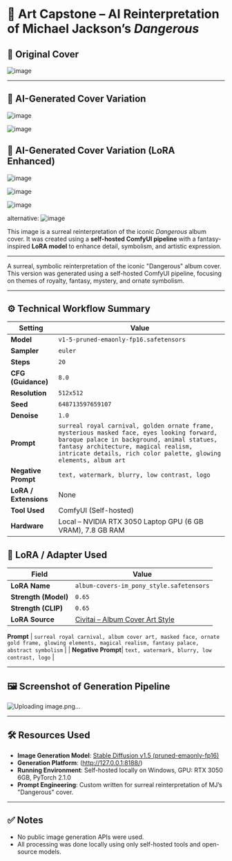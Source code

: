 # 🎵 Art Capstone – AI Reinterpretation of Michael Jackson’s *Dangerous*

## 🔸 Original Cover
![image](https://github.com/user-attachments/assets/50c07d73-d0a9-45cc-8971-7f3df336f21e)


---

## 🔸 AI-Generated Cover Variation
![image](https://github.com/user-attachments/assets/52f8ba76-1a59-48d4-97e8-e60c68059fba)

![image](https://github.com/user-attachments/assets/c059b8f1-3092-46c2-bbf5-9b13d10c85b5)



## 🔸 AI-Generated Cover Variation (LoRA Enhanced)
![image](https://github.com/user-attachments/assets/d2a16128-ab3b-4e54-ac88-d20ee577c320)



![image](https://github.com/user-attachments/assets/9d3dff97-047c-43c5-8dae-8921e58706fc)

![image](https://github.com/user-attachments/assets/6fc9937b-7c2d-4441-ba10-5b2cc84967f2)


alternative:
![image](https://github.com/user-attachments/assets/48f5e758-a302-4c46-82c8-83ef209514bf)




This image is a surreal reinterpretation of the iconic *Dangerous* album cover. It was created using a **self-hosted ComfyUI pipeline** with a fantasy-inspired **LoRA model** to enhance detail, symbolism, and artistic expression.

---


A surreal, symbolic reinterpretation of the iconic "Dangerous" album cover. This version was generated using a self-hosted ComfyUI pipeline, focusing on themes of royalty, fantasy, mystery, and ornate symbolism.

---

## ⚙️ Technical Workflow Summary

| Setting            | Value |
|--------------------|-------|
| **Model**          | `v1-5-pruned-emaonly-fp16.safetensors` |
| **Sampler**        | `euler` |
| **Steps**          | `20` |
| **CFG (Guidance)** | `8.0` |
| **Resolution**     | `512x512` |
| **Seed**           | `648713597659107` |
| **Denoise**        | `1.0` |
| **Prompt**         | `surreal royal carnival, golden ornate frame, mysterious masked face, eyes looking forward, baroque palace in background, animal statues, fantasy architecture, magical realism, intricate details, rich color palette, glowing elements, album art` |
| **Negative Prompt**| `text, watermark, blurry, low contrast, logo` |
| **LoRA / Extensions** | None |
| **Tool Used**      | ComfyUI (Self-hosted) |
| **Hardware**       | Local – NVIDIA RTX 3050 Laptop GPU (6 GB VRAM), 7.8 GB RAM |

## 🧩 LoRA / Adapter Used

| Field         | Value |
|---------------|-------|
| **LoRA Name** | `album-covers-im_pony_style.safetensors` |
| **Strength (Model)** | `0.65` |
| **Strength (CLIP)**  | `0.65` |
| **LoRA Source** | [Civitai – Album Cover Art Style](https://civitai.com/models/106303/album-cover-art-style-lora) |

 **Prompt**         | `surreal royal carnival, album cover art, masked face, ornate gold frame, glowing elements, magical realism, fantasy palace, abstract symbolism` |
| **Negative Prompt**| `text, watermark, blurry, low contrast, logo` |

---

## 🖼️ Screenshot of Generation Pipeline

![Uploading image.png…]()


---

## 🛠️ Resources Used

- **Image Generation Model**: [Stable Diffusion v1.5 (pruned-emaonly-fp16)](https://huggingface.co/runwayml/stable-diffusion-v1-5)
- **Generation Platform**: (http://127.0.0.1:8188/)
- **Running Environment**: Self-hosted locally on Windows, GPU: RTX 3050 6GB, PyTorch 2.1.0
- **Prompt Engineering**: Custom written for surreal reinterpretation of MJ’s "Dangerous" cover.

---

## ✅ Notes

- No public image generation APIs were used.
- All processing was done locally using only self-hosted tools and open-source models.



